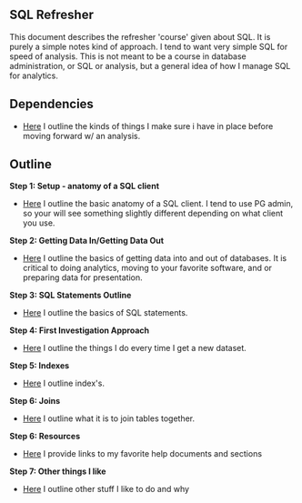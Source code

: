 SQL Refresher
-------------

This document describes the refresher 'course' given about SQL.  It is purely a simple notes kind of approach.  I tend to want very simple SQL for speed of analysis.  This is not meant to be a course in database administration, or SQL or analysis, but a general idea of how I manage SQL for analytics.  

Dependencies
------------
- [Here](https://github.com/feomike/sql_refresher/blob/master/dependencies.md) I outline the kinds of things I make sure i have in place before moving forward w/ an analysis.

Outline
-------
**Step 1: Setup - anatomy of a SQL client**
- [Here]() I outline the basic anatomy of a SQL client.  I tend to use PG admin, so your will see something slightly different depending on what client you use.

**Step 2: Getting Data In/Getting Data Out**
- [Here]() I outline the basics of getting data into and out of databases.  It is critical to doing analytics, moving to your favorite software, and or preparing data for presentation.
 
**Step 3: SQL Statements Outline**
- [Here]() I outline the basics of SQL statements.  

**Step 4: First Investigation Approach**
- [Here]() I outline the things I do every time I get a new dataset.

**Step 5: Indexes**
- [Here]() I outline index's.

**Step 6: Joins**
- [Here]() I outline what it is to join tables together.

**Step 6: Resources**
- [Here]() I provide links to my favorite help documents and sections

**Step 7: Other things I like**
- [Here]() I outline other stuff I like to do and why
